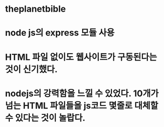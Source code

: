 # theplanetbible
# node js의 express 모듈 사용
# HTML 파일 없이도 웹사이트가 구동된다는 것이 신기했다.
# nodejs의 강력함을 느낄 수 있었다. 10개가 넘는 HTML 파일들을 js코드 몇줄로 대체할 수 있다는 것이 놀랍다.
